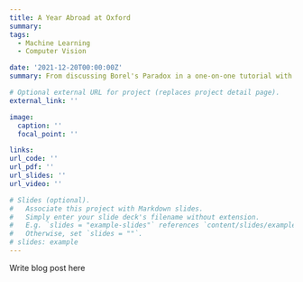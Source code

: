 ```yaml
---
title: A Year Abroad at Oxford
summary: 
tags:
  - Machine Learning
  - Computer Vision

date: '2021-12-20T00:00:00Z'
summary: From discussing Borel's Paradox in a one-on-one tutorial with my Probability professor, an expert in his field, to conducting cutting-edge machine learning research in a word-leading research group for several months, I thoroughly enjoyed my year abroad at the University of Oxford...

# Optional external URL for project (replaces project detail page).
external_link: ''

image:
  caption: ''
  focal_point: ''

links:
url_code: ''
url_pdf: ''
url_slides: ''
url_video: ''

# Slides (optional).
#   Associate this project with Markdown slides.
#   Simply enter your slide deck's filename without extension.
#   E.g. `slides = "example-slides"` references `content/slides/example-slides.md`.
#   Otherwise, set `slides = ""`.
# slides: example
---
```

Write blog post here